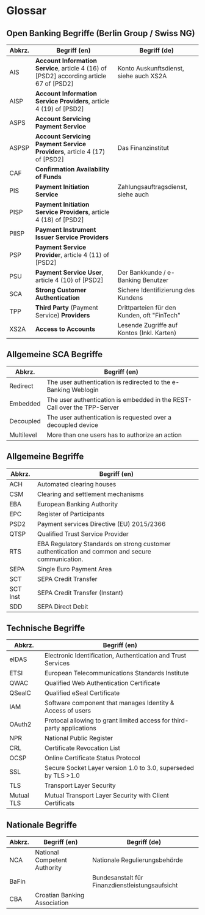 # Glossar

## Open Banking Begriffe (Berlin Group / Swiss NG)

| Abkrz. |                                       Begriff (en)                                       |                Begriff (de)                 |
| ------ | ---------------------------------------------------------------------------------------- | ------------------------------------------- |
| AIS    | **Account Information Service**, article 4 (16) of [PSD2] according article 67 of [PSD2] | Konto Auskunftsdienst, siehe auch XS2A      |
| AISP   | **Account Information Service Providers**, article 4 (19) of [PSD2]                      |                                             |
| ASPS   | **Account Servicing Payment Service**                                                    |                                             |
| ASPSP  | **Account Servicing Payment Service Providers**, article 4 (17) of [PSD2]                | Das Finanzinstitut                          |
| CAF    | **Confirmation Availability of Funds**                                                   |                                             |
| PIS    | **Payment Initiation Service**                                                           | Zahlungsauftragsdienst, siehe auch           |
| PISP   | **Payment Initiation Service Providers**, article 4 (18) of [PSD2]                       |                                             |
| PIISP  | **Payment Instrument Issuer Service Providers**                                          |                                             |
| PSP    | **Payment Service Provider**, article 4 (11) of [PSD2]                                   |                                             |
| PSU    | **Payment Service User**, article 4 (10) of [PSD2]                                       | Der Bankkunde / e-Banking Benutzer          |
| SCA    | **Strong Customer Authentication**                                                       | Sichere Identifizierung des Kundens         |
| TPP    | **Third Party** (Payment Service) **Providers**                                          | Drittparteien für den Kunden, oft "FinTech" |
| XS2A   | **Access to Accounts**                                                                   | Lesende Zugriffe auf Kontos (Inkl. Karten)  |

## Allgemeine SCA Begriffe

|    Abkrz.     |                               Begriff (en)                               |
| ------------- | ------------------------------------------------------------------------ |
| Redirect      | The user authentication is redirected to the e-Banking Weblogin          |
| Embedded      | The user authentication is embedded in the REST-Call over the TPP-Server |
| Decoupled     | The user authentication is requested over a decoupled device             |
| Multilevel    | More than one users has to authorize an action                           |

## Allgemeine Begriffe

|  Abkrz.  |                                          Begriff (en)                                           |
| -------- | ----------------------------------------------------------------------------------------------- |
| ACH      | Automated clearing houses                                                                       |
| CSM      | Clearing and settlement mechanisms                                                              |
| EBA      | European Banking Authority                                                                      |
| EPC      | Register of Participants                                                                        |
| PSD2     | Payment services Directive (EU) 2015/2366                                                       |
| QTSP     | Qualified Trust Service Provider                                                                |
| RTS      | EBA Regulatory Standards on strong customer authentication and common and secure communication. |
| SEPA     | Single Euro Payment Area                                                                        |
| SCT      | SEPA Credit Transfer                                                                            |
| SCT Inst | SEPA Credit Transfer (Instant)                                                                  |
| SDD      | SEPA Direct Debit                                                                               |

## Technische Begriffe

|   Abkrz.   |                              Begriff (en)                              |
| ---------- | ---------------------------------------------------------------------- |
| eIDAS      | Electronic Identification, Authentication and Trust Services           |
| ETSI       | European Telecommunications Standards Institute                        |
| QWAC       | Qualified Web Authentication Certificate                               |
| QSealC     | Qualified eSeal Certificate                                            |
| IAM        | Software component that manages Identity & Access of users             |
| OAuth2     | Protocal allowing to grant limited access for third-party applications |
| NPR        | National Public Register                                               |
| CRL        | Certificate Revocation List                                            |
| OCSP       | Online Certificate Status Protocol                                     |
| SSL        | Secure Socket Layer version 1.0 to 3.0, superseded by TLS >1.0         |
| TLS        | Transport Layer Security                                               |
| Mutual TLS | Mutual Transport Layer Security with Client Certificats                |

## Nationale Begriffe

| Abkrz. |                      Begriff (en)                      |         Begriff (de)                            |
| ------ | ------------------------------------------------------ | ----------------------------------------------- |
| NCA    | National Competent Authority                           | Nationale Regulierungsbehörde                   |
| BaFin  |                                                        | Bundesanstalt für Finanzdienstleistungsaufsicht |
| CBA    | Croatian Banking Association                           |                                                 |
